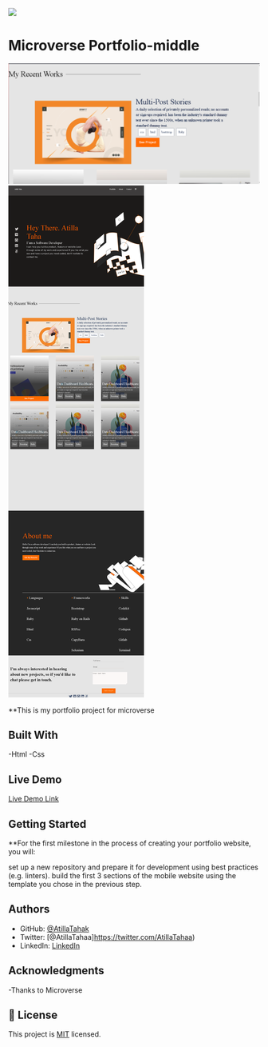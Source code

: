 ![](https://img.shields.io/badge/Microverse-blueviolet)

# Microverse Portfolio-middle


![screenshot](./app_screenshot1.png)
![screenshot](./app_screenshot2.png)

**This is my portfolio project for microverse


## Built With

-Html
-Css

## Live Demo

[Live Demo Link](https://atillatahak.github.io/Portfolio-Desktop/)


## Getting Started

**For the first milestone in the process of creating your portfolio website, you will:

set up a new repository and prepare it for development using best practices (e.g. linters).
build the first 3 sections of the mobile website using the template you chose in the previous step.

## Authors

- GitHub: [@AtillaTahak](https://github.com/AtillaTahak)
- Twitter: [@AtillaTahaa]https://twitter.com/AtillaTahaa)
- LinkedIn: [LinkedIn](https://www.linkedin.com/in/atilla-taha-kördüğüm-a93702186/)


## Acknowledgments
-Thanks to Microverse
## 📝 License

This project is [MIT](./MIT.md) licensed.
